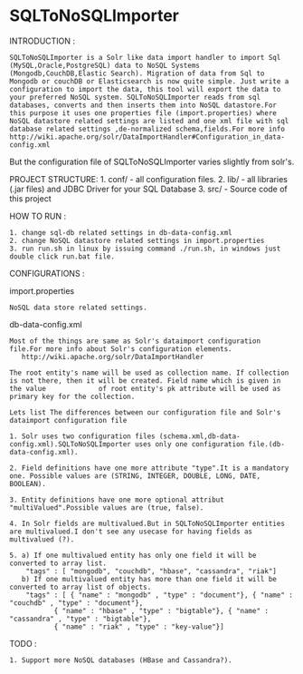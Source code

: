 SQLToNoSQLImporter
==================


INTRODUCTION : 

	SQLToNoSQLImporter is a Solr like data import handler to import Sql (MySQL,Oracle,PostgreSQL) data to NoSQL Systems (Mongodb,CouchDB,Elastic Search). Migration of data from Sql to Mongodb or couchDB or Elasticsearch is now quite simple. Just write a configuration to import the data, this tool will export the data to your preferred NoSQL system. SQLToNoSQLImporter reads from sql databases, converts and then inserts them into NoSQL datastore.For this purpose it uses one properties file (import.properties) where NoSQL datastore related settings are listed and one xml file with sql database related settings ,de-normalized schema,fields.For more info http://wiki.apache.org/solr/DataImportHandler#Configuration_in_data-config.xml

But the configuration file of SQLToNoSQLImporter varies slightly from solr's.


PROJECT STRUCTURE:
	1. conf/ 	- all configuration files.
	2. lib/		- all libraries (.jar files) and  JDBC Driver for your SQL Database
	3. src/		- Source code of this project


HOW TO RUN :

	1. change sql-db related settings in db-data-config.xml
	2. change NoSQL datastore related settings in import.properties
	3. run run.sh in linux by issuing command ./run.sh, in windows just double click run.bat file.
	
CONFIGURATIONS :
	
   import.properties
		
	NoSQL data store related settings.
	
   db-data-config.xml

	Most of the things are same as Solr's dataimport configuration file.For more info about Solr's configuration elements.
	   http://wiki.apache.org/solr/DataImportHandler

	The root entity's name will be used as collection name. If collection is not there, then it will be created. Field name which is given in the value 			of root entity's pk attribute will be used as primary key for the collection.

	Lets list The differences between our configuration file and Solr's dataimport configuration file
	
	1. Solr uses two configuration files (schema.xml,db-data-config.xml).SQLToNoSQLImporter uses only one configuration file.(db-data-config.xml).
	
	2. Field definitions have one more attribute "type".It is a mandatory one. Possible values are (STRING, INTEGER, DOUBLE, LONG, DATE, BOOLEAN).
	
	3. Entity definitions have one more optional attribut "multiValued".Possible values are (true, false).
	
	4. In Solr fields are multivalued.But in SQLToNoSQLImporter entities are multivalued.I don't see any usecase for having fields as multivalued (?).

	5. a) If one multivalued entity has only one field it will be converted to array list.
		"tags" : [ "mongodb", "couchdb", "hbase", "cassandra", "riak"]
	   b) If one multivalued entity has more than one field it will be converted to array list of objects.
		"tags" : [ { "name" : "mongodb" , "type" : "document"}, { "name" : "couchdb" , "type" : "document"},
			   { "name" : "hbase" , "type" : "bigtable"}, { "name" : "cassandra" , "type" : "bigtable"}, 
			   { "name" : "riak" , "type" : "key-value"}]
TODO :

	1. Support more NoSQL databases (HBase and Cassandra?).


